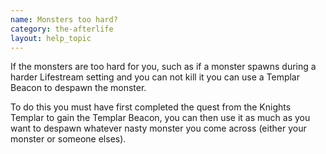 ```yaml
---
name: Monsters too hard?
category: the-afterlife
layout: help_topic
---
```

If the monsters are too hard for you, such as if a monster spawns during a harder Lifestream setting and you can not kill it you can use a Templar Beacon to despawn the monster.

To do this you must have first completed the quest from the Knights Templar to gain the Templar Beacon, you can then use it as much as you want to despawn whatever nasty monster you come across (either your monster or someone elses).